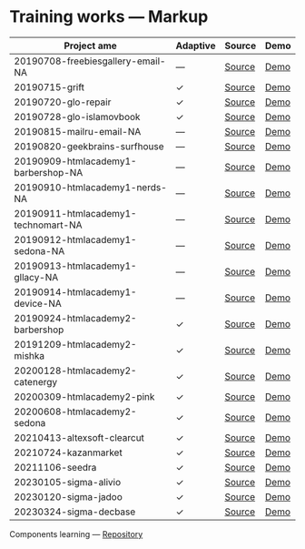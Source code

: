 # Training works — Markup

| Project ame                         | Adaptive | Source                                              | Demo
| ----------------------------------- | -------- | --------------------------------------------------- | -----------------------------------------------------------------------------------------------------
| 20190708-freebiesgallery-email-NA   | —        | [Source](./20190708-freebiesgallery-email-NA/)      | [Demo](https://hisbvdis.github.io/training-works/markup/20190708-freebiesgallery-email-NA/index.html)
| 20190715-grift                      | ✓        | [Source](./20190715-grift/)                         | [Demo](https://hisbvdis.github.io/training-works/markup/20190715-grift/index.html)
| 20190720-glo-repair                 | ✓        | [Source](./20190720-glo-repair/)                    | [Demo](https://hisbvdis.github.io/training-works/markup/20190720-glo-repair/index.html)
| 20190728-glo-islamovbook            | ✓        | [Source](./20190728-glo-islamovbook/)               | [Demo](https://hisbvdis.github.io/training-works/markup/20190728-glo-islamovbook/index.html)
| 20190815-mailru-email-NA            | —        | [Source](./20190815-mailru-email-NA/)               | [Demo](https://hisbvdis.github.io/training-works/markup/20190815-mailru-email-NA/index.html)
| 20190820-geekbrains-surfhouse       | —        | [Source](./20190820-geekbrains-surfhouse/)          | [Demo](https://hisbvdis.github.io/training-works/markup/20190820-geekbrains-surfhouse/index.html)
| 20190909-htmlacademy1-barbershop-NA | —        | [Source](./20190909-htmlacademy1-barbershop-NA/)    | [Demo](https://hisbvdis.github.io/training-works/markup/20190909-htmlacademy1-barbershop-NA/index.html)
| 20190910-htmlacademy1-nerds-NA      | —        | [Source](./20190910-htmlacademy1-nerds-NA/)         | [Demo](https://hisbvdis.github.io/training-works/markup/20190910-htmlacademy1-nerds-NA/index.html)
| 20190911-htmlacademy1-technomart-NA | —        | [Source](./20190911-htmlacademy1-technomart-NA/)    | [Demo](https://hisbvdis.github.io/training-works/markup/20190911-htmlacademy1-technomart-NA/index.html)
| 20190912-htmlacademy1-sedona-NA     | —        | [Source](./20190912-htmlacademy1-sedona-NA/)        | [Demo](https://hisbvdis.github.io/training-works/markup/20190912-htmlacademy1-sedona-NA/index.html)
| 20190913-htmlacademy1-gllacy-NA     | —        | [Source](./20190913-htmlacademy1-gllacy-NA/)        | [Demo](https://hisbvdis.github.io/training-works/markup/20190913-htmlacademy1-gllacy-NA/index.html)
| 20190914-htmlacademy1-device-NA     | —        | [Source](./20190914-htmlacademy1-device-NA/)        | [Demo](https://hisbvdis.github.io/training-works/markup/20190914-htmlacademy1-device-NA/index.html)
| 20190924-htmlacademy2-barbershop    | ✓        | [Source](./20190924-htmlacademy2-barbershop/)       | [Demo](https://hisbvdis.github.io/training-works/markup/20190924-htmlacademy2-barbershop/build/index.html)
| 20191209-htmlacademy2-mishka        | ✓        | [Source](./20191209-htmlacademy2-mishka/)           | [Demo](https://hisbvdis.github.io/training-works/markup/20191209-htmlacademy2-mishka/build/index.html)
| 20200128-htmlacademy2-catenergy     | ✓        | [Source](./20200128-htmlacademy2-catenergy/)        | [Demo](https://hisbvdis.github.io/training-works/markup/20200128-htmlacademy2-catenergy/build/index.html)
| 20200309-htmlacademy2-pink          | ✓        | [Source](./20200309-htmlacademy2-pink/)             | [Demo](https://hisbvdis.github.io/training-works/markup/20200309-htmlacademy2-pink/build/index.html)
| 20200608-htmlacademy2-sedona        | ✓        | [Source](./20200608-htmlacademy2-sedona/)           | [Demo](https://hisbvdis.github.io/training-works/markup/20200608-htmlacademy2-sedona/build/index.html)
| 20210413-altexsoft-clearcut         | ✓        | [Source](./20210413-altexsoft-clearcut/)            | [Demo](https://hisbvdis.github.io/training-works/markup/20210413-altexsoft-clearcut/build/index.html)
| 20210724-kazanmarket                | ✓        | [Source](./20210724-kazanmarket/)                   | [Demo](https://hisbvdis.github.io/training-works/markup/20210724-kazanmarket/build/index.html)
| 20211106-seedra                     | ✓        | [Source](./20211106-seedra/)                        | [Demo](https://hisbvdis.github.io/training-works/markup/20211106-seedra/build/index.html)
| 20230105-sigma-alivio               | ✓        | [Source](./20230105-sigma-alivio/)                  | [Demo](https://hisbvdis.github.io/training-works/markup/20230105-sigma-alivio/index.html)
| 20230120-sigma-jadoo                | ✓        | [Source](./20230120-sigma-jadoo/)                   | [Demo](https://hisbvdis.github.io/training-works/markup/20230120-sigma-jadoo/build/index.html)
| 20230324-sigma-decbase              | ✓        | [Source](./20230324-sigma-decbase/)                 | [Demo](https://hisbvdis.github.io/training-works/markup/20230324-sigma-decbase/build/index.html)

Components learning — [Repository](https://github.com/hisbvdis/components)

